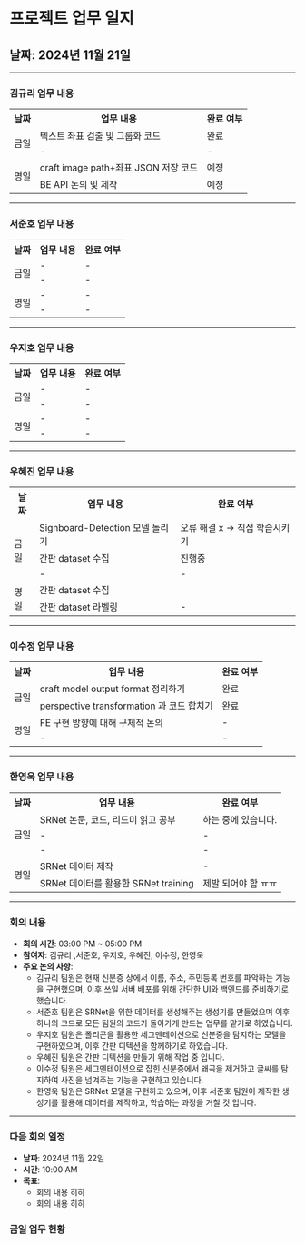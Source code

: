 # 프로젝트 업무 일지

## 날짜: 2024년 11월 21일

---

### 김규리 업무 내용

<div align="center">

<table>
  <tr>
    <th>날짜</th>
    <th>업무 내용</th>
    <th>완료 여부</th>
  </tr>
  <tr>
    <td rowspan="2">금일</td>
    <td>텍스트 좌표 검출 및 그룹화 코드</td>
    <td>완료</td>
  </tr>
  <tr>
    <td>-</td>
    <td>-</td>
  </tr>
  <tr>
    <td rowspan="2">명일</td>
    <td>craft image path+좌표 JSON 저장 코드</td>
    <td>예정</td>
  </tr>
  <tr>
    <td>BE API 논의 및 제작</td>
    <td>예정</td>
  </tr>
</table>

</div>

---

### 서준호 업무 내용

<div align="center">

<table>
  <tr>
    <th>날짜</th>
    <th>업무 내용</th>
    <th>완료 여부</th>
  </tr>
  <tr>
    <td rowspan="2">금일</td>
    <td>-</td>
    <td>-</td>
  </tr>
  <tr>
    <td>-</td>
    <td>-</td>
  </tr>
  <tr>
    <td rowspan="2">명일</td>
    <td>-</td>
    <td>-</td>
  </tr>
  <tr>
    <td>-</td>
    <td>-</td>
  </tr>
</table>

</div>

---

### 우지호 업무 내용

<div align="center">

<table>
  <tr>
    <th>날짜</th>
    <th>업무 내용</th>
    <th>완료 여부</th>
  </tr>
  <tr>
    <td rowspan="2">금일</td>
    <td>-</td>
    <td>-</td>
  </tr>
  <tr>
    <td>-</td>
    <td>-</td>
  </tr>
  <tr>
    <td rowspan="2">명일</td>
    <td>-</td>
    <td>-</td>
  </tr>
  <tr>
    <td>-</td>
    <td>-</td>
  </tr>
</table>

</div>

---

### 우혜진 업무 내용

<div align="center">

<table>
  <tr>
    <th>날짜</th>
    <th>업무 내용</th>
    <th>완료 여부</th>
  </tr>
  <tr>
    <td rowspan="3">금일</td>
    <td>Signboard-Detection 모델 돌리기</td>
    <td>오류 해결 x -> 직접 학습시키기</td>
  </tr>
  <tr>
    <td>간판 dataset 수집</td>
    <td>진행중</td>
  </tr>
  <tr>
    <td>-</td>
    <td>-</td>
  </tr>
  <tr>
    <td rowspan="2">명일</td>
    <td>간판 dataset 수집</td>
    <td></td>
  </tr>
  <tr>
    <td>간판 dataset 라벨링</td>
    <td>-</td>
  </tr>
</table>

</div>

---

### 이수정 업무 내용

<div align="center">

<table>
  <tr>
    <th>날짜</th>
    <th>업무 내용</th>
    <th>완료 여부</th>
  </tr>
  <tr>
    <td rowspan="2">금일</td>
    <td>craft model output format 정리하기</td>
    <td>완료</td>
  </tr>
  <tr>
    <td>perspective transformation 과 코드 합치기</td>
    <td>완료</td>
  </tr>
  <tr>
    <td rowspan="2">명일</td>
    <td>FE 구현 방향에 대해 구체적 논의</td>
    <td>-</td>
  </tr>
  <tr>
    <td>-</td>
    <td>-</td>
  </tr>
</table>

</div>

---

### 한영욱 업무 내용

<div align="center">

<table>
  <tr>
    <th>날짜</th>
    <th>업무 내용</th>
    <th>완료 여부</th>
  </tr>
  <tr>
    <td rowspan="3">금일</td>
    <td>SRNet 논문, 코드, 리드미 읽고 공부</td>
    <td>하는 중에 있습니다.</td>
  </tr>
  <tr>
    <td>-</td>
    <td>-</td>
  </tr>
  <tr>
    <td>-</td>
    <td>-</td>
  </tr>
  <tr>
    <td rowspan="2">명일</td>
    <td>SRNet 데이터 제작</td>
    <td>-</td>
  </tr>
  <tr>
    <td>SRNet 데이터를 활용한 SRNet training</td>
    <td>제발 되어야 함 ㅠㅠ</td>
  </tr>
</table>

</div>

---

### 회의 내용

- **회의 시간**: 03:00 PM ~ 05:00 PM
- **참여자**: 김규리 ,서준호, 우지호, 우혜진, 이수정, 한영욱
- **주요 논의 사항**:
  - 김규리 팀원은 현재 신분증 상에서 이름, 주소, 주민등록 번호를 파악하는 기능을 구현했으며, 이후 쓰일 서버 배포를 위해 간단한 UI와 백엔드를 준비하기로 했습니다.
  - 서준호 팀원은 SRNet을 위한 데이터를 생성해주는 생성기를 만들었으며 이후 하나의 코드로 모든 팀원의 코드가 돌아가게 만드는 업무를 맡기로 하였습니다.
  - 우지호 팀원은 폴리곤을 활용한 세그멘테이션으로 신분증을 탐지하는 모델을 구현하였으며, 이후 간판 디텍션을 함께하기로 하였습니다.
  - 우혜진 팀원은 간판 디텍션을 만들기 위해 작업 중 입니다.
  - 이수정 팀원은 세그멘테이션으로 잡힌 신분증에서 왜곡을 제거하고 글씨를 탐지하여 사진을 넘겨주는 기능을 구현하고 있습니다.
  - 한영욱 팀원은 SRNet 모델을 구현하고 있으며, 이후 서준호 팀원이 제작한 생성기를 활용해 데이터를 제작하고, 학습하는 과정을 거칠 것 입니다.

---

### 다음 회의 일정

- **날짜**: 2024년 11월 22일
- **시간**: 10:00 AM
- **목표**:
  - 회의 내용 히히
  - 회의 내용 히히 


### 금일 업무 현황

